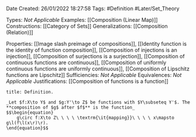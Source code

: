 <div class="topSpace"></div>

Date Created: 26/01/2022 18:27:58
Tags: #Definition #Later/Set_Theory

Types: _Not Applicable_
Examples: [[Composition (Linear Map)]]
Constructions: [[Category of Sets]]
Generalizations: [[Composition (Relation)]]

Properties: [[Image slash preimage of compositions]], [[Identity function is the identity of function composition]], [[Composition of injections is an injection]], [[Composition of surjections is a surjection]], [[Composition of continuous functions are continuous]], [[Composition of uniformly continuous functions are uniformly continuous]], [[Composition of Lipschitz functions are Lipschitz]]
Sufficiencies: _Not Applicable_
Equivalences: _Not Applicable_
Justifications: [[Composition of functions is a function]]

``` ad-Definition
title: Definition.

_Let $f:X\to Y$ and $g:Y'\to Z$ be functions with $Y\subseteq Y'$. The **composition of $g$ after $f$** is the function_
$$\begin{equation}
    g\circ f:X\to Z\ \ \ \ \textrm{\it{mapping}}\ \ \ \ x\mapsto g\l(f\l(x\r)\r).
\end{equation}$$

```
